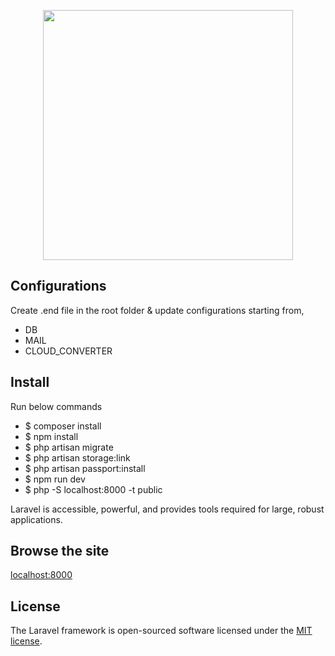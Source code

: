 <p align="center"><img src="https://res.cloudinary.com/dtfbvvkyp/image/upload/v1566331377/laravel-logolockup-cmyk-red.svg" width="400"></p>

## Configurations

Create .end file in the root folder & update configurations starting from,

-   DB
-   MAIL
-   CLOUD_CONVERTER

## Install

Run below commands

-   \$ composer install
-   \$ npm install
-   \$ php artisan migrate
-   \$ php artisan storage:link
-   \$ php artisan passport:install
-   \$ npm run dev
-   \$ php -S localhost:8000 -t public

Laravel is accessible, powerful, and provides tools required for large, robust applications.

## Browse the site

[localhost:8000](http://localhost:8000/)

## License

The Laravel framework is open-sourced software licensed under the [MIT license](https://opensource.org/licenses/MIT).
